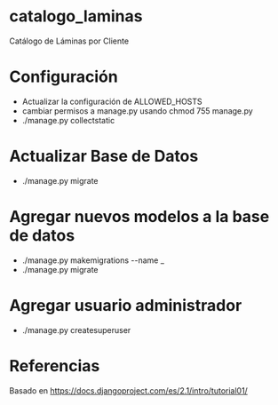 # catalogo_laminas
Catálogo de Láminas por Cliente

# Configuración
* Actualizar la configuración de ALLOWED_HOSTS
* cambiar permisos a manage.py usando chmod 755 manage.py
* ./manage.py collectstatic

# Actualizar Base de Datos 
* ./manage.py migrate

# Agregar nuevos modelos a la base de datos
* ./manage.py makemigrations <app> --name <accion>_<campo>
* ./manage.py migrate

# Agregar usuario administrador
* ./manage.py createsuperuser

# Referencias
Basado en https://docs.djangoproject.com/es/2.1/intro/tutorial01/
